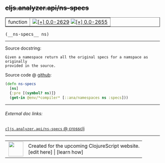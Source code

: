 ## ~~cljs.analyzer.api/ns-specs~~



 <table border="1">
<tr>
<td>function</td>
<td><a href="https://github.com/cljsinfo/cljs-api-docs/tree/0.0-2629"><img valign="middle" alt="[+] 0.0-2629" title="Added in 0.0-2629" src="https://img.shields.io/badge/+-0.0--2629-lightgrey.svg"></a> <a href="https://github.com/cljsinfo/cljs-api-docs/tree/0.0-2655"><img valign="middle" alt="[×] 0.0-2655" title="Removed in 0.0-2655" src="https://img.shields.io/badge/×-0.0--2655-red.svg"></a> </td>
</tr>
</table>


 <samp>
(__ns-specs__ ns)<br>
</samp>

---





Source docstring:

```
Given a namespace return all the original specs for a namspace as originally
provided in the source.
```


Source code @ [github](https://github.com/clojure/clojurescript/blob/r2644/src/clj/cljs/analyzer/api.clj#L48-L53):

```clj
(defn ns-specs
  [ns]
  {:pre [(symbol? ns)]}
  (get-in @env/*compiler* [::ana/namespaces ns :specs]))
```

<!--
Repo - tag - source tree - lines:

 <pre>
clojurescript @ r2644
└── src
    └── clj
        └── cljs
            └── analyzer
                └── <ins>[api.clj:48-53](https://github.com/clojure/clojurescript/blob/r2644/src/clj/cljs/analyzer/api.clj#L48-L53)</ins>
</pre>

-->

---



###### External doc links:

[`cljs.analyzer.api/ns-specs` @ crossclj](http://crossclj.info/fun/cljs.analyzer.api/ns-specs.html)<br>

---

 <table>
<tr><td>
<img valign="middle" align="right" width="48px" src="http://i.imgur.com/Hi20huC.png">
</td><td>
Created for the upcoming ClojureScript website.<br>
[edit here] | [learn how]
</td></tr></table>

[edit here]:https://github.com/cljsinfo/cljs-api-docs/blob/master/cljsdoc/cljs.analyzer.api_ns-specs.cljsdoc
[learn how]:https://github.com/cljsinfo/cljs-api-docs/wiki/cljsdoc-files

<!--

This information was too distracting to show to readers, but I'll leave it
commented here since it is helpful to:

- pretty-print the data used to generate this document
- and show how to retrieve that data



The API data for this symbol:

```clj
{:ns "cljs.analyzer.api",
 :name "ns-specs",
 :signature ["[ns]"],
 :history [["+" "0.0-2629"] ["-" "0.0-2655"]],
 :type "function",
 :full-name-encode "cljs.analyzer.api_ns-specs",
 :source {:code "(defn ns-specs\n  [ns]\n  {:pre [(symbol? ns)]}\n  (get-in @env/*compiler* [::ana/namespaces ns :specs]))",
          :title "Source code",
          :repo "clojurescript",
          :tag "r2644",
          :filename "src/clj/cljs/analyzer/api.clj",
          :lines [48 53]},
 :full-name "cljs.analyzer.api/ns-specs",
 :docstring "Given a namespace return all the original specs for a namspace as originally\nprovided in the source.",
 :removed {:in "0.0-2655", :last-seen "0.0-2644"}}

```

Retrieve the API data for this symbol:

```clj
;; from Clojure REPL
(require '[clojure.edn :as edn])
(-> (slurp "https://raw.githubusercontent.com/cljsinfo/cljs-api-docs/catalog/cljs-api.edn")
    (edn/read-string)
    (get-in [:symbols "cljs.analyzer.api/ns-specs"]))
```

-->

